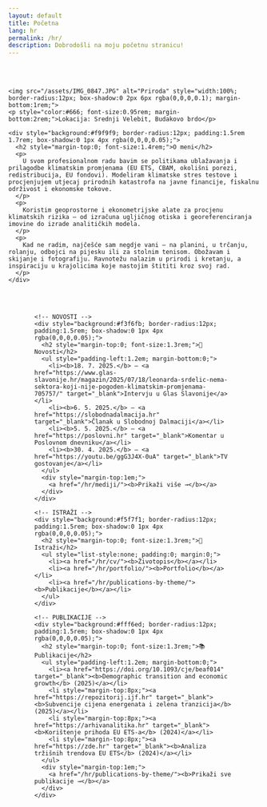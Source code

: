 ```yaml
---
layout: default
title: Početna
lang: hr
permalink: /hr/
description: Dobrodošli na moju početnu stranicu!
---
```


<div style="display:flex; flex-wrap:wrap; gap:2rem; justify-content:center; align-items:flex-start; margin-top:3rem;">

  <!-- LIJEVI BLOK: Slika + O meni -->
  <div style="flex: 1 1 500px; max-width: 600px;">

    <img src="/assets/IMG_0847.JPG" alt="Priroda" style="width:100%; border-radius:12px; box-shadow:0 2px 6px rgba(0,0,0,0.1); margin-bottom:1rem;">
    <p style="color:#666; font-size:0.95rem; margin-bottom:2rem;">Lokacija: Srednji Velebit, Budakovo brdo</p>

    <div style="background:#f9f9f9; border-radius:12px; padding:1.5rem 1.7rem; box-shadow:0 1px 4px rgba(0,0,0,0.05);">
      <h2 style="margin-top:0; font-size:1.4rem;">O meni</h2>
      <p>
        U svom profesionalnom radu bavim se politikama ublažavanja i prilagodbe klimatskim promjenama (EU ETS, CBAM, okolišni porezi, redistribucija, EU fondovi). Modeliram klimatske stres testove i procjenjujem utjecaj prirodnih katastrofa na javne financije, fiskalnu održivost i ekonomske tokove.
      </p>
      <p>
        Koristim geoprostorne i ekonometrijske alate za procjenu klimatskih rizika – od izračuna ugljičnog otiska i georeferenciranja imovine do izrade analitičkih modela.
      </p>
      <p>
        Kad ne radim, najčešće sam negdje vani – na planini, u trčanju, rolanju, odbojci na pijesku ili za stolnim tenisom. Obožavam i skijanje i fotografiju. Ravnotežu nalazim u prirodi i kretanju, a inspiraciju u krajolicima koje nastojim štititi kroz svoj rad.
      </p>
    </div>
  </div>

  <!-- DESNI BLOK: Novosti, Istraži, Publikacije -->
  <div style="flex: 1 1 350px; display:flex; flex-direction:column; gap:1.5rem; max-width:400px;">

    <!-- NOVOSTI -->
    <div style="background:#f3f6fb; border-radius:12px; padding:1.5rem; box-shadow:0 1px 4px rgba(0,0,0,0.05);">
      <h2 style="margin-top:0; font-size:1.3rem;">📰 Novosti</h2>
      <ul style="padding-left:1.2em; margin-bottom:0;">
        <li><b>18. 7. 2025.</b> – <a href="https://www.glas-slavonije.hr/magazin/2025/07/18/leonarda-srdelic-nema-sektora-koji-nije-pogoden-klimatskim-promjenama-705757/" target="_blank">Intervju u Glas Slavonije</a></li>
        <li><b>6. 5. 2025.</b> – <a href="https://slobodnadalmacija.hr" target="_blank">Članak u Slobodnoj Dalmaciji</a></li>
        <li><b>5. 5. 2025.</b> – <a href="https://poslovni.hr" target="_blank">Komentar u Poslovnom dnevniku</a></li>
        <li><b>30. 4. 2025.</b> – <a href="https://youtu.be/ggG3J4X-0uA" target="_blank">TV gostovanje</a></li>
      </ul>
      <div style="margin-top:1em;">
        <a href="/hr/mediji/"><b>Prikaži više →</b></a>
      </div>
    </div>

    <!-- ISTRAŽI -->
    <div style="background:#f5f7f1; border-radius:12px; padding:1.5rem; box-shadow:0 1px 4px rgba(0,0,0,0.05);">
      <h2 style="margin-top:0; font-size:1.3rem;">🔗 Istraži</h2>
      <ul style="list-style:none; padding:0; margin:0;">
        <li><a href="/hr/cv/"><b>Životopis</b></a></li>
        <li><a href="/hr/portfolio/"><b>Portfolio</b></a></li>
        <li><a href="/hr/publications-by-theme/"><b>Publikacije</b></a></li>
      </ul>
    </div>

    <!-- PUBLIKACIJE -->
    <div style="background:#fff6ed; border-radius:12px; padding:1.5rem; box-shadow:0 1px 4px rgba(0,0,0,0.05);">
      <h2 style="margin-top:0; font-size:1.3rem;">📚 Publikacije</h2>
      <ul style="padding-left:1.2em; margin-bottom:0;">
        <li><a href="https://doi.org/10.1093/cje/beaf014" target="_blank"><b>Demographic transition and economic growth</b> (2025)</a></li>
        <li style="margin-top:8px;"><a href="https://repozitorij.ijf.hr" target="_blank"><b>Subvencije cijena energenata i zelena tranzicija</b> (2025)</a></li>
        <li style="margin-top:8px;"><a href="https://arhivanalitika.hr" target="_blank"><b>Korištenje prihoda EU ETS-a</b> (2024)</a></li>
        <li style="margin-top:8px;"><a href="https://zde.hr" target="_blank"><b>Analiza tržišnih trendova EU ETS</b> (2024)</a></li>
      </ul>
      <div style="margin-top:1em;">
        <a href="/hr/publications-by-theme/"><b>Prikaži sve publikacije →</b></a>
      </div>
    </div>

  </div>
</div>



